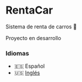 # RentaCar
Sistema de renta de carros :car:

Proyecto en desarrollo

### Idiomas
- 🇪🇸 Español
- 🇺🇸 [Inglés](./README.en.md)
